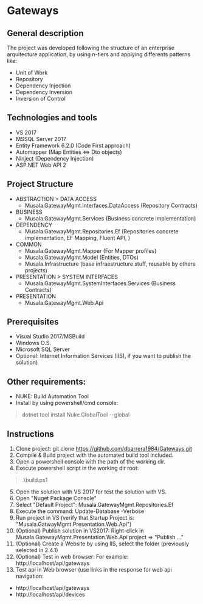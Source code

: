 # Gateways

General description
---
The project was developed following the structure of an enterprise arquitecture application, 
by using n-tiers and applying differents patterns like:
- Unit of Work
- Repository
- Dependency Injection
- Dependency Inversion
- Inversion of Control

Technologies and tools
---
- VS 2017
- MSSQL Server 2017
- Entity Framework 6.2.0 (Code First approach)
- Automapper (Map Entities <=> Dto objects)
- Ninject (Dependency Injection)
- ASP.NET Web API 2

Project Structure
---
- ABSTRACTION > DATA ACCESS
	- Musala.GatewayMgmt.Interfaces.DataAccess (Repository Contracts)
- BUSINESS
	- Musala.GatewayMgmt.Services (Business concrete implementation)
- DEPENDENCY
	- Musala.GatewayMgmt.Repositories.Ef (Repositories concrete implementation, EF Mapping, Fluent API,  )
- COMMON
	- Musala.GatewayMgmt.Mapper (For Mapper profiles)
	- Musala.GatewayMgmt.Model (Entities, DTOs)
	- Musala.Infrastructure (base infraestructure stuff, reusable by others projects)
- PRESENTATION > SYSTEM INTERFACES
	- Musala.GatewayMgmt.SystemInterfaces.Services (Business Contracts)
- PRESENTATION
	- Musala.GatewayMgmt.Web.Api

Prerequisites
---
- Visual Studio 2017/MSBuild
- Windows O.S.
- Microsoft SQL Server
- Optional: Internet Information Services (IIS), if you want to publish the solution)

Other requirements:
---
- NUKE: Build Automation Tool
- Install by using powershell/cmd console: 
> dotnet tool install Nuke.GlobalTool --global


Instructions
---
1. Clone project: 
	git clone https://github.com/dbarrera1984/Gateways.git
2. Compile & Build project with the automated build tool included.
3. Open a powershell console with the path of the working dir.
4. Execute powershell script in the working dir root: 
> .\build.ps1
5. Open the solution with VS 2017 for test the solution with VS.
6. Open "Nuget Package Console"
7. Select "Default Project": Musala.GatewayMgmt.Repositories.Ef
8. Execute the command: Update-Database -Verbose
9. Run project in VS (verify that Startup Project is: "Musala.GatwayMgmt.Presentation.Web.Api")
10. (Optional) Publish solution in VS2017: Right-click in Musala.GatewayMgmt.Presentation.Web.Api project => "Publish ..."
11. (Optional) Create a Website by using IIS, select the folder (previously selected in 2.4.1)
12. (Optional) Test in web browser: For example: http://localhost/api/gateways
13. Test api in Web browser (use links in the response for web api navigation:
- http://localhost/api/gateways
- http://localhost/api/devices